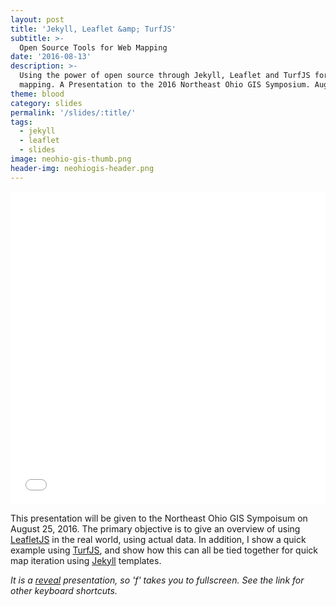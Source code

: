 ```yaml
---
layout: post
title: 'Jekyll, Leaflet &amp; TurfJS'
subtitle: >-
  Open Source Tools for Web Mapping
date: '2016-08-13'
description: >-
  Using the power of open source through Jekyll, Leaflet and TurfJS for web
  mapping. A Presentation to the 2016 Northeast Ohio GIS Symposium. August 25, 2016.
theme: blood
category: slides
permalink: '/slides/:title/'
tags:
  - jekyll
  - leaflet
  - slides
image: neohio-gis-thumb.png
header-img: neohiogis-header.png
---
```

<iframe src="/slides/ne-ohio-gis-2016-jekyll-leaflet-turfjs.html" allowfullscreen width="100%" height="500" frameBorder="0"></iframe>

This presentation will be given to the Northeast Ohio GIS Sympoisum on August 25, 2016. The primary objective is to give an overview of using [LeafletJS](http://leafletjs.com/index.html) in the real world, using actual data. In addition, I show a quick example using [TurfJS](http://turfjs.org/), and show how this can all be tied together for quick map iteration using [Jekyll](https://jekyllrb.com/) templates.

*It is a [reveal](https://github.com/hakimel/reveal.js/)
 presentation, so 'f' takes you to fullscreen. See the link for other keyboard shortcuts.*
